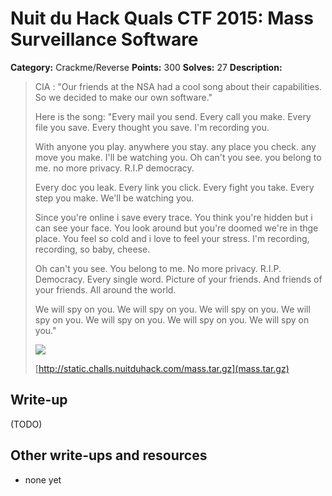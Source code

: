 # Nuit du Hack Quals CTF 2015: Mass Surveillance Software

**Category:** Crackme/Reverse
**Points:** 300
**Solves:** 27
**Description:** 

> CIA : "Our friends at the NSA had a cool song about their capabilities. So we decided to make our own software."
> 
> Here is the song: "Every mail you send. Every call you make. Every file you save. Every thought you save. I'm recording you.
> 
> With anyone you play. anywhere you stay. any place you check. any move you make. I'll be watching you. Oh can't you see. you belong to me. no more privacy. R.I.P democracy.
> 
> Every doc you leak. Every link you click. Every fight you take. Every step you make. We'll be watching you.
> 
> Since you're online i save every trace. You think you're hidden but i can see your face. You look around but you're doomed we're in thge place. You feel so cold and i love to feel your stress. I'm recording, recording, so baby, cheese.
> 
> Oh can't you see. You belong to me. No more privacy. R.I.P. Democracy. Every single word. Picture of your friends. And friends of your friends. All around the world.
> 
> We will spy on you. We will spy on you. We will spy on you. We will spy on you. We will spy on you. We will spy on you. We will spy on you."
> 
> ![](https://www.youtube.com/watch?v=AwWgbxXU5T0)
> 
> [http://static.challs.nuitduhack.com/mass.tar.gz](mass.tar.gz)

## Write-up

(TODO)

## Other write-ups and resources

* none yet